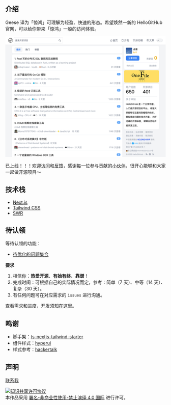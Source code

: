 ## 介绍

Geese 译为「惊鸿」可理解为轻盈、快速的形态。希望焕然一新的 HelloGitHub 官网，可以给你带来「惊鸿」一般的访问体验。

![](docs/img/2022-10-18.png)

已上线！！！欢迎[访问](https://hellogithub.com)和[反馈](https://hellogithub.yuque.com/forms/share/d268c0c0-283f-482a-9ac8-939aa8027dfb)，感谢每一位参与贡献的[小伙伴](https://github.com/HelloGitHub-Team/geese/graphs/contributors)，很开心能够和大家一起做开源项目～

## 技术栈

- [Next.js](https://nextjs.org/)
- [Tailwind CSS](https://tailwindcss.com/)
- [SWR](https://swr.vercel.app/zh-CN)

## 待认领

等待认领的功能：

- [待优化的问题集合](https://github.com/HelloGitHub-Team/geese/issues/38)

**要求**

1. 相信你：**热爱开源**、**有始有终**、**靠谱**！
2. 完成时间：可根据自己的实际情况而定，参考：简单（7 天）、中等（14 天）、复杂（30 天）。
3. 有任何问题可在对应需求的 `issues` 进行沟通。

[查看](https://github.com/orgs/HelloGitHub-Team/projects/1/views/1)需求和进度，开发须知[在这里](./docs/content.md)。

## 鸣谢

- 脚手架：[ts-nextjs-tailwind-starter](https://github.com/theodorusclarence/ts-nextjs-tailwind-starter)
- 组件样式：[hyperui](https://github.com/markmead/hyperui)
- 样式参考：[hackertalk](https://hackertalk.net/)

## 声明

<a href="mailto:595666367@qq.com">联系我</a>

<a rel="license" href="https://creativecommons.org/licenses/by-nc-nd/4.0/deed.zh"><img alt="知识共享许可协议" style="border-width: 0" src="https://licensebuttons.net/l/by-nc-nd/4.0/88x31.png"></a><br>本作品采用 <a rel="license" href="https://creativecommons.org/licenses/by-nc-nd/4.0/deed.zh">署名-非商业性使用-禁止演绎 4.0 国际</a> 进行许可。
